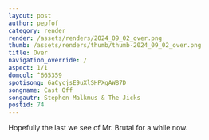 ```yaml
---
layout: post
author: pepfof
category: render
render: /assets/renders/2024_09_02_over.png
thumb: /assets/renders/thumb/thumb-2024_09_02_over.png
title: Over
navigation_override: /
aspect: 1/1
domcol: ^665359
spotisong: 6aCycjsE9uXlSHPXgAW87D
songname: Cast Off
songautr: Stephen Malkmus & The Jicks
postid: 74
---
```


<!--USER BEGIN 1-->

<!--USER END 1-->

<!--more-->
<!--USER BEGIN 2-->
Hopefully the last we see of Mr. Brutal for a while now.

<!--USER END 2-->


